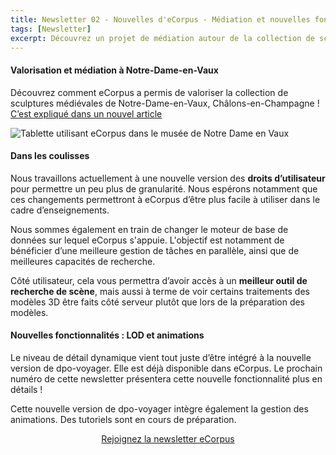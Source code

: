 ```yaml
---
title: Newsletter 02 - Nouvelles d'eCorpus - Médiation et nouvelles fonctionnalités
tags: [Newsletter]
excerpt: Découvrez un projet de médiation autour de la collection de sculptures médiévales de Notre-Dame-en-Vaux à Châlons-en-Champagne, un aperçu des avancées en coulisse et deux nouvelles fonctionnalités ! 
---
```



<section class="section">
<h4>Valorisation et médiation à Notre-Dame-en-Vaux</h4>

<p>
    Découvrez comment eCorpus a permis de valoriser la collection de sculptures médiévales de Notre-Dame-en-Vaux, Châlons-en-Champagne ! <a href="../../../2025/04/05/collectionchalons.html"> C’est expliqué dans un nouvel article </a>
</p>

<img style="object-position: 70% 0;" src="/assets/img/post/chalons_tablette.jpg" class="fluid"
    alt="Tablette utilisant eCorpus dans le musée de Notre Dame en Vaux">


<h4>Dans les coulisses</h4>


<p>
Nous travaillons actuellement à une nouvelle version des <b>droits d’utilisateur</b> pour permettre un peu plus de granularité. Nous espérons notamment que ces changements permettront à eCorpus d’être plus facile à utiliser dans le cadre d’enseignements.
</p>
<p>
Nous sommes également en train de changer le moteur de base de données sur lequel eCorpus s'appuie. L'objectif est notamment de bénéficier d’une meilleure gestion de tâches en parallèle, ainsi que de meilleures capacités de recherche.
</p>
<p>
Côté utilisateur, cela vous permettra d’avoir accès à un <b>meilleur outil de recherche de scène</b>, mais aussi à terme de voir certains traitements des modèles 3D être faits côté serveur plutôt que lors de la préparation des modèles.
</p>


<h4>Nouvelles fonctionnalités : LOD et animations</h4>

<p>
Le niveau de détail dynamique vient tout juste d’être intégré à la nouvelle version de dpo-voyager. Elle est déjà disponible dans eCorpus. Le prochain numéro de cette newsletter présentera cette nouvelle fonctionnalité plus en détails !
</p>
<p>
Cette nouvelle version de dpo-voyager intègre également la gestion des animations. Des tutoriels sont en cours de préparation.
</p>
</section>



<section style="text-align:center">
    <a href="https://framagroupes.org/sympa/info/ethesaurus_social_club" class="button">Rejoignez la newsletter eCorpus</a>
</section>